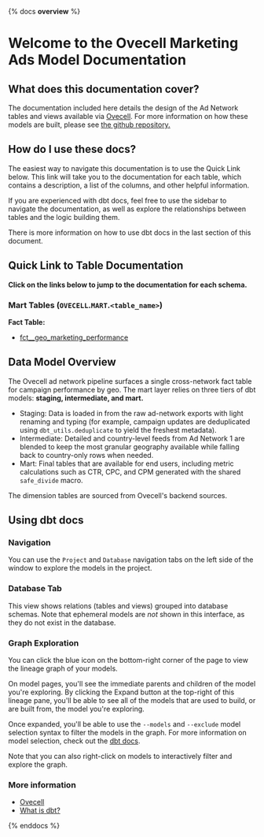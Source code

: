 {% docs __overview__ %}

# Welcome to the Ovecell Marketing Ads Model Documentation

## **What does this documentation cover?**
The documentation included here details the design of the Ad Network tables and views available via [Ovecell](https://yousician.com/). For more information on how these models are built, please see [the github repository.](https://github.com/ukokobili/yousician)

## **How do I use these docs?**
The easiest way to navigate this documentation is to use the Quick Link below. This link will take you to the documentation for each table, which contains a description, a list of the columns, and other helpful information.

If you are experienced with dbt docs, feel free to use the sidebar to navigate the documentation, as well as explore the relationships between tables and the logic building them.

There is more information on how to use dbt docs in the last section of this document.

## **Quick Link to Table Documentation**

**Click on the links below to jump to the documentation for each schema.**

### Mart Tables (`OVECELL`.`MART`.`<table_name>`)

**Fact Table:**
- [fct__geo_marketing_performance](#!/model/model.yousician.fct__ae_ad_network_geo_performance)


## **Data Model Overview**

The Ovecell ad network pipeline surfaces a single cross-network fact table for campaign performance by geo. The mart layer relies on three tiers of dbt models: **staging, intermediate, and mart.**

- Staging: Data is loaded in from the raw ad-network exports with light renaming and typing (for example, campaign updates are deduplicated using `dbt_utils.deduplicate` to yield the freshest metadata).
- Intermediate: Detailed and country-level feeds from Ad Network 1 are blended to keep the most granular geography available while falling back to country-only rows when needed.
- Mart: Final tables that are available for end users, including metric calculations such as CTR, CPC, and CPM generated with the shared `safe_divide` macro.

The dimension tables are sourced from Ovecell's backend sources.


## **Using dbt docs**
### Navigation

You can use the ```Project``` and ```Database``` navigation tabs on the left side of the window to explore the models in the project.

### Database Tab

This view shows relations (tables and views) grouped into database schemas. Note that ephemeral models are *not* shown in this interface, as they do not exist in the database.

### Graph Exploration

You can click the blue icon on the bottom-right corner of the page to view the lineage graph of your models.

On model pages, you'll see the immediate parents and children of the model you're exploring. By clicking the Expand button at the top-right of this lineage pane, you'll be able to see all of the models that are used to build, or are built from, the model you're exploring.

Once expanded, you'll be able to use the ```--models``` and ```--exclude``` model selection syntax to filter the models in the graph. For more information on model selection, check out the [dbt docs](https://docs.getdbt.com/docs/model-selection-syntax).

Note that you can also right-click on models to interactively filter and explore the graph.


### **More information**
- [Ovecell](https://yousician.com/)
- [What is dbt?](https://docs.getdbt.com/docs/introduction)


{% enddocs %}
